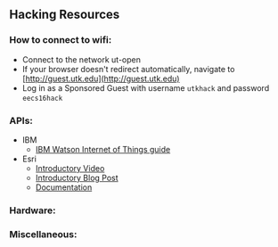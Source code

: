 ## Hacking Resources

### How to connect to wifi:

- Connect to the network ut-open
- If your browser doesn't redirect automatically, navigate to [http://guest.utk.edu](http://guest.utk.edu)
- Log in as a Sponsored Guest with username `utkhack` and password `eecs16hack`

### APIs:

- IBM
	- [IBM Watson Internet of Things guide](https://developer.ibm.com/academic/resources/internet-of-things-educator-guide/)
- Esri
	- [Introductory Video](https://attendee.gotowebinar.com/recording/3774654581328394756)
	- [Introductory Blog Post](https://geonet.esri.com/groups/esristartups/blog/2016/04/01/learn-to-develop-applications-with-esri-hackerlabs-in-3-steps-data-design-develop)
	- [Documentation](https://developers.arcgis.com)

### Hardware:

### Miscellaneous:
